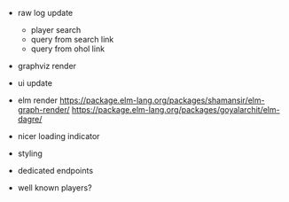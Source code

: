 - raw log update
  - player search
  - query from search link
  - query from ohol link
- graphviz render
- ui update
- elm render
  https://package.elm-lang.org/packages/shamansir/elm-graph-render/
  https://package.elm-lang.org/packages/goyalarchit/elm-dagre/

- nicer loading indicator
- styling
- dedicated endpoints
- well known players?
